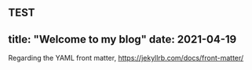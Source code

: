 TEST
---
title: "Welcome to my blog"
date: 2021-04-19
---

Regarding the YAML front matter, https://jekyllrb.com/docs/front-matter/
